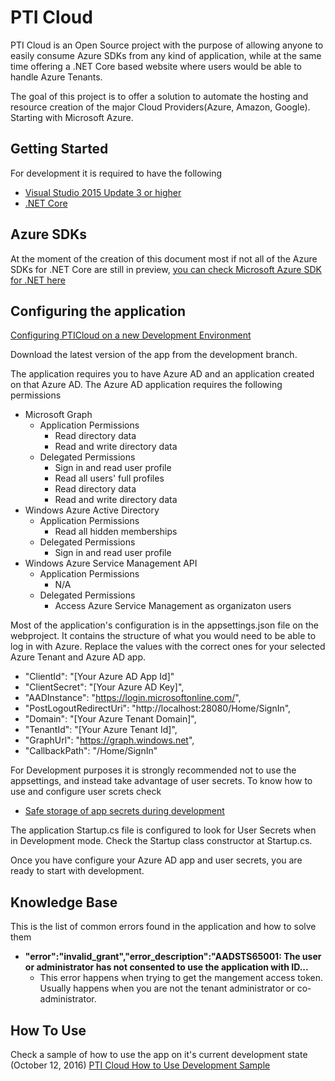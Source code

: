 # PTI Cloud

PTI Cloud is an Open Source project with the purpose of allowing anyone to easily consume Azure SDKs from any kind of application,
while at the same time offering a .NET Core based website where users would be able to handle Azure Tenants.

The goal of this project is to offer a solution to automate the hosting and resource creation of the major Cloud Providers(Azure, Amazon, Google).
Starting with Microsoft Azure.

## Getting Started
For development it is required to have the following
* [Visual Studio 2015 Update 3 or higher](https://www.visualstudio.com/downloads/)
* [.NET Core](https://www.microsoft.com/net/core#windows)


## Azure SDKs
At the moment of the creation of this document most if not all of the Azure SDKs for .NET Core are still in preview, 
[you can check Microsoft Azure SDK for .NET here](https://github.com/Azure/azure-sdk-for-net)

## Configuring the application
[Configuring PTICloud on a new Development Environment ](https://youtu.be/FzMos6sajG0)

Download the latest version of the app from the development branch.

The application requires you to have Azure AD and an application created on that Azure AD.
The Azure AD application requires the following permissions
* Microsoft Graph
  * Application Permissions
    * Read directory data
    * Read and write directory data
  * Delegated Permissions
    * Sign in and read user profile
    * Read all users' full profiles
    * Read directory data
    * Read and write directory data
* Windows Azure Active Directory
  * Application Permissions
    * Read all hidden memberships
  * Delegated Permissions
    * Sign in and read user profile
* Windows Azure Service Management API
  * Application Permissions
    * N/A
  * Delegated Permissions
    * Access Azure Service Management as organizaton users


Most of the application's configuration is in the appsettings.json file on the webproject.
It contains the structure of what you would need to be able to log in with Azure. Replace the values with the correct ones for your selected Azure Tenant and Azure AD app.

* "ClientId": "[Your Azure AD App Id]"
* "ClientSecret": "[Your Azure AD Key]",
* "AADInstance": "https://login.microsoftonline.com/",
* "PostLogoutRedirectUri": "http://localhost:28080/Home/SignIn",
* "Domain": "[Your Azure Tenant Domain]",
* "TenantId": "[Your Azure Tenant Id]",
* "GraphUrl": "https://graph.windows.net",
* "CallbackPath": "/Home/SignIn"

For Development purposes it is strongly recommended not to use the appsettings, and instead take advantage of user secrets.
To know how to use and configure user screts check 
* [Safe storage of app secrets during development](https://docs.asp.net/en/latest/security/app-secrets.html#safe-storage-of-app-secrets-during-development)

The application Startup.cs file is configured to look for User Secrets when in Development mode. Check the Startup class constructor at Startup.cs.

Once you have configure your Azure AD app and user secrets, you are ready to start with development.


## Knowledge Base
This is the list of common errors found in the application and how to solve them

* **"error":"invalid_grant","error_description":"AADSTS65001: The user or administrator has not consented to use the application with ID...**
  * This error happens when trying to get the mangement access token. Usually happens when you are not the tenant administrator or co-administrator.

## How To Use
Check a sample of how to use the app on it's current development state (October 12, 2016)
[PTI Cloud How to Use Development Sample](https://youtu.be/yu5Tbdk8u_0)